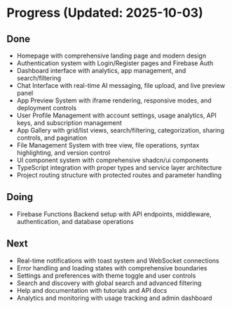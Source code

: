 # Progress (Updated: 2025-10-03)

## Done

- Homepage with comprehensive landing page and modern design
- Authentication system with Login/Register pages and Firebase Auth
- Dashboard interface with analytics, app management, and search/filtering
- Chat Interface with real-time AI messaging, file upload, and live preview panel
- App Preview System with iframe rendering, responsive modes, and deployment controls
- User Profile Management with account settings, usage analytics, API keys, and subscription management
- App Gallery with grid/list views, search/filtering, categorization, sharing controls, and pagination
- File Management System with tree view, file operations, syntax highlighting, and version control
- UI component system with comprehensive shadcn/ui components
- TypeScript integration with proper types and service layer architecture
- Project routing structure with protected routes and parameter handling

## Doing

- Firebase Functions Backend setup with API endpoints, middleware, authentication, and database operations

## Next

- Real-time notifications with toast system and WebSocket connections
- Error handling and loading states with comprehensive boundaries
- Settings and preferences with theme toggle and user controls
- Search and discovery with global search and advanced filtering
- Help and documentation with tutorials and API docs
- Analytics and monitoring with usage tracking and admin dashboard
